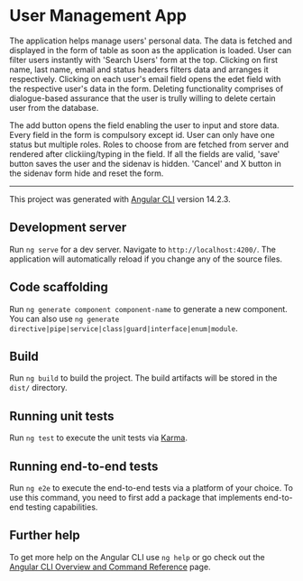 # User Management App

The application helps manage users' personal data. The data is fetched and displayed in the form of table as soon as the application
is loaded.
User can filter users instantly with 'Search Users' form at the top.
Clicking on first name, last name, email and status headers filters data and arranges it respectively.
Clicking on each user's email field opens the edet field with the respective user's data in the form.
Deleting functionality comprises of dialogue-based assurance that the user is trully willing to delete certain user from the database.

The add button opens the field enabling the user to input and store data. Every field in the form is compulsory except id. User can only 
have one status but multiple roles. Roles to choose from are fetched from server and rendered after clickiing/typing in the field.
If all the fields are valid, 'save' button saves the user and the sidenav is hidden.
'Cancel' and X button in the sidenav form hide and reset the form.

---





This project was generated with [Angular CLI](https://github.com/angular/angular-cli) version 14.2.3.

## Development server

Run `ng serve` for a dev server. Navigate to `http://localhost:4200/`. The application will automatically reload if you change any of the source files.

## Code scaffolding

Run `ng generate component component-name` to generate a new component. You can also use `ng generate directive|pipe|service|class|guard|interface|enum|module`.

## Build

Run `ng build` to build the project. The build artifacts will be stored in the `dist/` directory.

## Running unit tests

Run `ng test` to execute the unit tests via [Karma](https://karma-runner.github.io).

## Running end-to-end tests

Run `ng e2e` to execute the end-to-end tests via a platform of your choice. To use this command, you need to first add a package that implements end-to-end testing capabilities.

## Further help

To get more help on the Angular CLI use `ng help` or go check out the [Angular CLI Overview and Command Reference](https://angular.io/cli) page.
